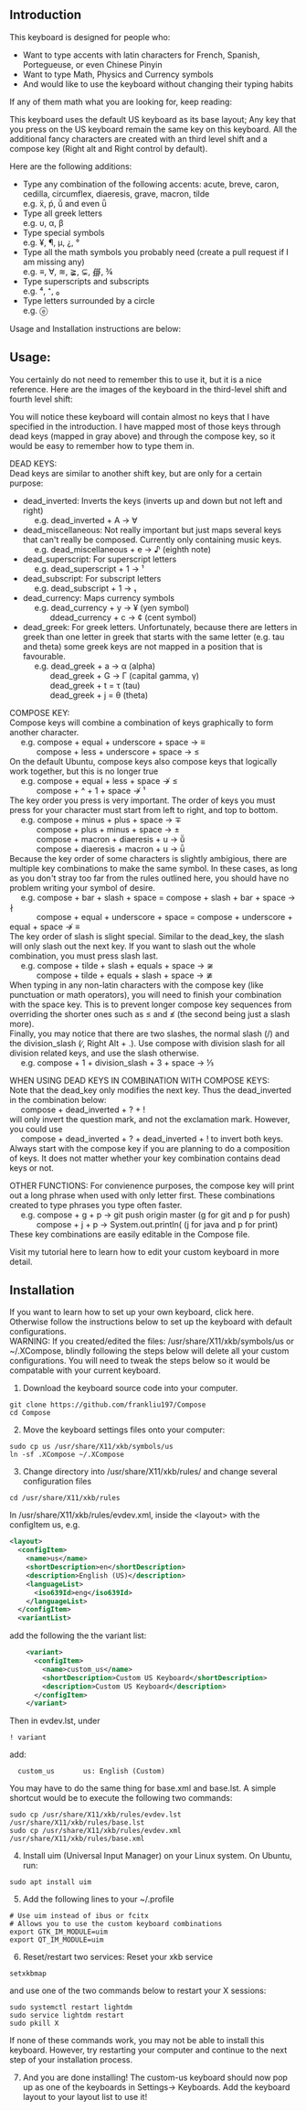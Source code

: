 ## Introduction

This keyboard is designed for people who:
  - Want to type accents with latin characters for French, Spanish, Portegueuse, or even Chinese Pinyin
  - Want to type Math, Physics and Currency symbols
  - And would like to use the keyboard without changing their typing habits

If any of them math what you are looking for, keep reading:

This keyboard uses the default US keyboard as its base layout; Any key that you press on the US keyboard remain the same key on this keyboard. All the additional fancy characters
are created with an third level shift and a compose key (Right alt and Right control by default).

Here are the following additions:
  - Type any combination of the following accents: acute, breve, caron, cedilla, circumflex, diaeresis, grave, macron, tilde  
    e.g. ẍ, ṕ, ṻ and even ǖ   
  - Type all greek letters  
    e.g. υ, α, β  
  - Type special symbols  
    e.g. ¥, ¶, µ, ¿, °  
  - Type all the math symbols you probably need (create a pull request if I am missing any)  
    e.g. ≡, ∀, ≋, ≩, ⊊, ∰, ¾  
  - Type superscripts and subscripts  
    e.g. ⁴, ⁺, ₀   
  - Type letters surrounded by a circle  
    e.g. ⓔ


Usage and Installation instructions are below:

## Usage: 

You certainly do not need to remember this to use it, but it is a nice reference. Here are the images of the keyboard in the third-level shift and fourth level shift:


You will notice these keyboard will contain almost no keys that I have specified in the introduction. I have mapped most of those keys through dead keys (mapped in gray above) and through the compose key, so it would be easy to remember how to type them in.

DEAD KEYS:  
Dead keys are similar to another shift key, but are only for a certain purpose:
- dead_inverted: Inverts the keys (inverts up and down but not left and right)  
  &nbsp;&nbsp;&nbsp;&nbsp;&nbsp;e.g.  dead_inverted + A → ∀  
- dead_miscellaneous: Not really important but just maps several keys that can't really be composed. Currently only containing music keys.  
  &nbsp;&nbsp;&nbsp;&nbsp;&nbsp;e.g. dead_miscellaneous + e → ♪ (eighth note)  
- dead_superscript: For superscript letters  
  &nbsp;&nbsp;&nbsp;&nbsp;&nbsp;e.g. dead_superscript + 1 → ¹  
- dead_subscript: For subscript letters  
  &nbsp;&nbsp;&nbsp;&nbsp;&nbsp;e.g. dead_subscript + 1 → ₁  
- dead_currency: Maps currency symbols    
  &nbsp;&nbsp;&nbsp;&nbsp;&nbsp;e.g. dead_currency + y → ¥ (yen symbol)  
  &nbsp;&nbsp;&nbsp;&nbsp;&nbsp;&nbsp;&nbsp;&nbsp;&nbsp;&nbsp;&nbsp;&nbsp;ddead_currency + c → ¢ (cent symbol)  
- dead_greek: For greek letters. Unfortunately, because there are letters in greek than one letter in greek that starts with the same letter (e.g. tau and theta)
some greek keys are not mapped in a position that is favourable.  
&nbsp;&nbsp;&nbsp;&nbsp;&nbsp;e.g. dead_greek + a → α (alpha)   
&nbsp;&nbsp;&nbsp;&nbsp;&nbsp;&nbsp;&nbsp;&nbsp;&nbsp;&nbsp;&nbsp;&nbsp;dead_greek + G → Γ (capital gamma, γ)    
&nbsp;&nbsp;&nbsp;&nbsp;&nbsp;&nbsp;&nbsp;&nbsp;&nbsp;&nbsp;&nbsp;&nbsp;dead_greek + t = τ (tau)   
&nbsp;&nbsp;&nbsp;&nbsp;&nbsp;&nbsp;&nbsp;&nbsp;&nbsp;&nbsp;&nbsp;&nbsp;dead_greek + j = θ (theta)   

COMPOSE KEY:  
Compose keys will combine a combination of keys graphically to form another character.   
&nbsp;&nbsp;&nbsp;&nbsp;&nbsp;e.g. compose + equal + underscore + space →  ≡     
&nbsp;&nbsp;&nbsp;&nbsp;&nbsp;&nbsp;&nbsp;&nbsp;&nbsp;&nbsp;&nbsp;&nbsp;compose + less + underscore + space → ≤    
On the default Ubuntu, compose keys also compose keys that logically work together, but this is no longer true   
&nbsp;&nbsp;&nbsp;&nbsp;&nbsp;e.g. compose + equal + less + space ↛  ≤    
&nbsp;&nbsp;&nbsp;&nbsp;&nbsp;&nbsp;&nbsp;&nbsp;&nbsp;&nbsp;&nbsp;&nbsp;compose + ^ + 1 + space ↛ ¹    
The key order you press is very important. The order of keys you must press for your character must start from left to right, and top to bottom.  
&nbsp;&nbsp;&nbsp;&nbsp;&nbsp;e.g. compose + minus + plus + space → ∓   
&nbsp;&nbsp;&nbsp;&nbsp;&nbsp;&nbsp;&nbsp;&nbsp;&nbsp;&nbsp;&nbsp;&nbsp;compose + plus + minus + space → ±  
&nbsp;&nbsp;&nbsp;&nbsp;&nbsp;&nbsp;&nbsp;&nbsp;&nbsp;&nbsp;&nbsp;&nbsp;compose + macron + diaeresis + u → ṻ   
&nbsp;&nbsp;&nbsp;&nbsp;&nbsp;&nbsp;&nbsp;&nbsp;&nbsp;&nbsp;&nbsp;&nbsp;compose + diaeresis + macron + u → ǖ  
Because the key order of some characters is slightly ambigious, there are multiple key combinations to make the same symbol. In these cases, as long as you don't stray too far from the rules outlined here, you should have no problem writing your symbol of desire.    
&nbsp;&nbsp;&nbsp;&nbsp;&nbsp;e.g. compose + bar + slash + space = compose + slash + bar + space → ∤  
&nbsp;&nbsp;&nbsp;&nbsp;&nbsp;&nbsp;&nbsp;&nbsp;&nbsp;&nbsp;&nbsp;&nbsp;compose + equal + underscore + space = compose + underscore + equal + space ↛ ≡  
The key order of slash is slight special. Similar to the dead_key, the slash will only slash out the next key. If you want to slash out the whole combination, you must press slash last.  
&nbsp;&nbsp;&nbsp;&nbsp;&nbsp;e.g. compose + tilde + slash + equals + space → ≆  
&nbsp;&nbsp;&nbsp;&nbsp;&nbsp;&nbsp;&nbsp;&nbsp;&nbsp;&nbsp;&nbsp;&nbsp;compose + tilde + equals + slash + space → ≇  
When typing in any non-latin characters with the compose key (like punctuation or math operators), you will need to finish your combination with the space key. This is to prevent longer compose key sequences from overriding the shorter ones
such as ≤ and ≰ (the second being just a slash more).  
Finally, you may notice that there are two slashes, the normal slash (/) and the division_slash (∕, Right Alt + .). Use compose with division slash for all division related keys, and use the slash otherwise.  
&nbsp;&nbsp;&nbsp;&nbsp;&nbsp;e.g. compose + 1 + division_slash + 3 + space → ⅓     


WHEN USING DEAD KEYS IN COMBINATION WITH COMPOSE KEYS:  
Note that the dead_key only modifies the next key. Thus the dead_inverted in the combination below:   
&nbsp;&nbsp;&nbsp;&nbsp;&nbsp;compose + dead_inverted + ? + !   
will only invert the question mark, and not the exclamation mark. However, you could use   
&nbsp;&nbsp;&nbsp;&nbsp;&nbsp;compose + dead_inverted + ? + dead_inverted + !   to invert both keys.  
Always start with the compose key if you are planning to do a composition of keys. It does not matter whether your key combination contains dead keys or not.  

OTHER FUNCTIONS:
For convienence purposes, the compose key will print out a long phrase when used with only letter first. These combinations created to type phrases you type often faster.  
&nbsp;&nbsp;&nbsp;&nbsp;&nbsp;e.g. compose + g + p → git push origin master      (g for git and p for push)  
&nbsp;&nbsp;&nbsp;&nbsp;&nbsp;&nbsp;&nbsp;&nbsp;&nbsp;&nbsp;&nbsp;&nbsp;compose + j + p → System.out.println(         (j for java and p for print)  
These key combinations are easily editable in the Compose file.  

Visit my tutorial here to learn how to edit your custom keyboard in more detail.  


## Installation

If you want to learn how to set up your own keyboard, click here.  
Otherwise follow the instructions below to set up the keyboard with default configurations.  
WARNING: If you created/edited the files: /usr/share/X11/xkb/symbols/us or ~/.XCompose, blindly following the steps below will delete all your custom configurations. You will need to tweak the steps below so it would be compatable with your current keyboard.  

1. Download the keyboard source code into your computer.
```
git clone https://github.com/frankliu197/Compose 
cd Compose
```
2. Move the keyboard settings files onto your computer:
```
sudo cp us /usr/share/X11/xkb/symbols/us
ln -sf .XCompose ~/.XCompose
``` 
3. Change directory into /usr/share/X11/xkb/rules/ and change several configuration files
```
cd /usr/share/X11/xkb/rules
```
In /usr/share/X11/xkb/rules/evdev.xml, inside the \<layout\> with the configItem us, e.g. 
```xml
<layout>
  <configItem>
    <name>us</name>
    <shortDescription>en</shortDescription>
    <description>English (US)</description>
    <languageList>
      <iso639Id>eng</iso639Id>
    </languageList>
  </configItem>
  <variantList>
```
add the following the the variant list:
```xml
    <variant>
      <configItem>
        <name>custom_us</name>
        <shortDescription>Custom US Keyboard</shortDescription>
        <description>Custom US Keyboard</description>
      </configItem>
    </variant>
```
Then in evdev.lst, under 
```
! variant
```
   add: 
```
  custom_us       us: English (Custom)
```
You may have to do the same thing for base.xml and base.lst. A simple shortcut would be to execute the following two commands:
```
sudo cp /usr/share/X11/xkb/rules/evdev.lst /usr/share/X11/xkb/rules/base.lst
sudo cp /usr/share/X11/xkb/rules/evdev.xml /usr/share/X11/xkb/rules/base.xml
```

4. Install uim (Universal Input Manager) on your Linux system. On Ubuntu, run:
```
sudo apt install uim
```
5. Add the following lines to your ~/.profile
```
# Use uim instead of ibus or fcitx
# Allows you to use the custom keyboard combinations
export GTK_IM_MODULE=uim
export QT_IM_MODULE=uim
```

6. Reset/restart two services:
Reset your xkb service
```
setxkbmap
```
and use one of the two commands below to restart your X sessions:
```
sudo systemctl restart lightdm
sudo service lightdm restart
sudo pkill X
```
If none of these commands work, you may not be able to install this keyboard. However, try restarting your computer and continue to the next step of your installation process.

7. And you are done installing! The custom-us keyboard should now pop up as one of the keyboards in Settings→ Keyboards. Add the keyboard layout to your layout list to use it!
